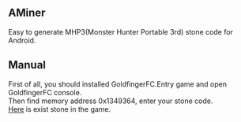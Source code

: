 ## AMiner
Easy to generate MHP3(Monster Hunter Portable 3rd) stone code for Android.

## Manual
First of all, you should installed GoldfingerFC.Entry game and open GoldfingerFC console.
<br/>Then find memory address 0x1349364, enter your stone code.
<br/>[Here][1] is exist stone in the game.

[1]: http://mhp3omamori.appspot.com/#